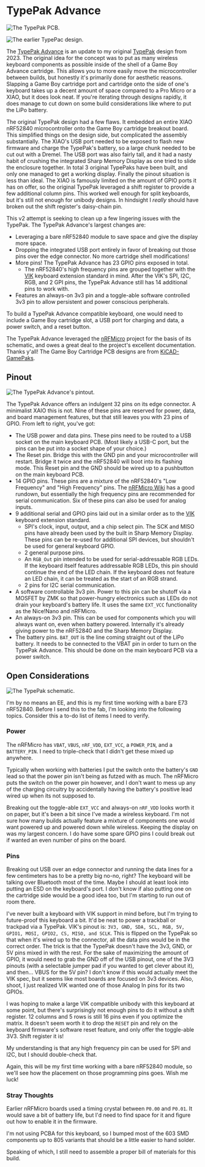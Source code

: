 # TypePak Advance

![The TypePak PCB.](images/pcb.jpg)

![The earlier TypePac design.](images/typepak.jpg)

The [TypePak Advance](https://github.com/ImStuBTW/typeboy-advance) is an update to my original [TypePak](https://github.com/ImStuBTW/typeboy_and_typepak/tree/main/typepak) design from 2023. The original idea for the concept was to put as many wireless keyboard components as possible inside of the shell of a Game Boy Advance cartridge. This allows you to more easily move the microcontroller between builds, but honestly it's primarily done for aesthetic reasons. Slapping a Game Boy cartridge port and cartridge onto the side of one's keyboard takes up a decent amount of space compared to a Pro Micro or a XIAO, but it does look neat. If you're iterating through designs rapidly, it does manage to cut down on some build considerations like where to put the LiPo battery.

The original TypePak design had a few flaws. It embedded an entire XIAO nRF52840 microcontroller onto the Game Boy cartridge breakout board. This simplified things on the design side, but complicated the assembly substantially. The XIAO's USB port needed to be exposed to flash new firmware and charge the TypePak's battery, so a large chunk needed to be cut out with a Dremel. The USB port was also fairly tall, and it had a nasty habit of crushing the integrated Sharp Memory Display as one tried to slide the enclosure together. In total 3 original TypePaks have been built, and only one managed to get a working display. Finally the pinout situation is less than ideal. The XIAO is famously limited on the amount of GPIO ports it has on offer, so the original TypePak leveraged a shift register to provide a few additional column pins. This worked well enough for split keyboards, but it's still not enough for unibody designs. In hindsight I *really* should have broken out the shift register's daisy-chain pin.

This v2 attempt is seeking to clean up a few lingering issues with the TypePak. The TypePak Advance's largest changes are:
- Leveraging a bare nRF52840 module to save space and give the display more space.
- Dropping the integrated USB port entirely in favor of breaking out those pins over the edge connector. No more cartridge shell modifications!
- More pins! The TypePak Advance has 23 GPIO pins exposed in total.
    - The nRF52840's high frequency pins are grouped together with the [VIK](https://github.com/sadekbaroudi/vik) keyboard extension standard in mind. After the VIK's SPI, I2C, RGB, and 2 GPI pins, the TypePak Advance still has 14 additional pins to work with.
- Features an always-on 3v3 pin and a toggle-able software controlled 3v3 pin to allow persistent and power conscious peripherals. 

To build a TypePak Advance compatible keyboard, one would need to include a Game Boy cartridge slot, a USB port for charging and data, a power switch, and a reset button.

The TypePak Advance leveraged the [nRFMicro](https://github.com/joric/nrfmicro) project for the basis of its schematic, and owes a great deal to the project's excellent documentation. Thanks y'all! The Game Boy Cartridge PCB designs are from [KiCAD-GamePaks](https://github.com/djedditt/kicad-gamepaks).

## Pinout

![The TypePak Advance's pintout.](images/pinout.jpg)

The TypePak Advance offers an indulgent 32 pins on its edge connector. A minimalist XAIO this is not. Nine of these pins are reserved for power, data, and board management features, but that still leaves you with 23 pins of GPIO. From left to right, you've got:

- The USB power and data pins. These pins need to be routed to a USB socket on the main keyboard PCB. (Most likely a USB-C port, but the pins can be put into a socket shape of your choice.)
- The Reset pin. Bridge this with the GND pin and your microcontroller will restart. Bridge it twice and the nRF52840 will boot into its flashing mode. This Reset pin and the GND should be wired up to a pushbutton on the main keyboard PCB.
- 14 GPIO pins. These pins are a mixture of the nRF52840's "Low Frequency" and "High Frequency" pins. The [nRFMicro Wiki](https://github.com/joric/nrfmicro/wiki/Pinout#low-drive-pins) has a good rundown, but essentially the high frequency pins are recommended for serial communication. Six of these pins can also be used for analog inputs.
- 9 additional serial and GPIO pins laid out in a similar order as to the [VIK](https://github.com/sadekbaroudi/vik) keyboard extension standard.
    - SPI's clock, input, output, and a chip select pin. The SCK and MISO pins have already been used by the built in Sharp Memory Display. These pins can be re-used for additional SPI devices, but shouldn't be used for general keyboard GPIO.
    - 2 general purpose pins.
    - An `RGB_Out` pin intended to be used for serial-addressable RGB LEDs. If the keyboard itself features addressable RGB LEDs, this pin should continue the end of the LED chain. If the keyboard does not feature an LED chain, it can be treated as the start of an RGB strand.
    - 2 pins for I2C serial communication.
- A software controllable 3v3 pin. Power to this pin can be shutoff via a MOSFET by ZMK so that power-hungry electronics such as LEDs do not drain your keyboard's battery life. It uses the same `EXT_VCC` functionality as the Nice!Nano and nRFMicro.
- An always-on 3v3 pin. This can be used for components which you will always want on, even when battery powered. Internally it's already giving power to the nRF52840 and the Sharp Memory Display.
- The battery pins. `BAT_OUT` is the line coming straight out of the LiPo battery. It needs to be connected to the VBAT pin in order to turn on the TypePak Advance. This should be done on the main keyboard PCB via a power switch.

## Open Considerations

![The TypePak schematic.](images/schematic.jpg)

I'm by no means an EE, and this is my first time working with a bare E73 nRF52840. Before I send this to the fab, I'm looking into the following topics. Consider this a to-do list of items I need to verify.

### Power

The nRFMicro has `VBAT`, `VBUS`, `nRF_VDD`, `EXT_VCC`, a `POWER_PIN`, and a `BATTERY_PIN`. I need to triple-check that I didn't get these mixed up anywhere.

Typically when working with batteries I put the switch onto the battery's `GND` lead so that the power pin isn't being as futzed with as much. The nRFMicro puts the switch on the power pin however, and I don't want to mess up any of the charging circuitry by accidentally having the battery's positive lead wired up when its not supposed to.

Breaking out the toggle-able `EXT_VCC` and always-on `nRF_VDD` looks worth it on paper, but it's been a bit since I've made a wireless keyboard. I'm not sure how many builds actually feature a mixture of components one would want powered up and powered down while wireless. Keeping the display on was my largest concern. I do have some spare GPIO pins I could break out if wanted an even number of pins on the board.

### Pins

Breaking out USB over an edge connector and running the data lines for a few centimeters has to be a pretty big no-no, right? The keyboard will be talking over Bluetooth most of the time. Maybe I should at least look into putting an ESD on the keyboard's port. I don't know if also putting one on the cartridge side would be a good idea too, but I'm starting to run out of room there.

I've never built a keyboard with VIK support in mind before, but I'm trying to future-proof this keyboard a bit. It'd be neat to power a trackball or trackpad via a TypePak. VIK's pinout is: `3V3, GND, SDA, SCL, RGB, 5V, GPIO1, MOSI, GPIO2, CS, MISO, and SCLK`. This is flipped on the TypePak so that when it's wired up to the connector, all the data pins would be in the correct order. The trick is that the TypePak doesn't have the 3v3, GND, or 5V pins mixed in with the rest. For the sake of maximizing the amount of GPIO, it would need to grab the GND off of the USB pinout, one of the 3V3 pinouts (with a selectable jumper pad if you wanted to get clever about it), and then... VBUS for the 5V pin? I don't know if this would actually meet the VIK spec, but it seems like most boards are focused on 3v3 devices. Also, shoot, I just realized VIK wanted one of those Analog In pins for its two GPIOs.

I was hoping to make a large VIK compatible unibody with this keyboard at some point, but there's surprisingly not enough pins to do it without a shift register. 12 columns and 5 rows is still 16 pins even if you optimize the matrix. It doesn't seem worth it to drop the `RESET` pin and rely on the keyboard firmware's software reset feature, and only offer the toggle-able 3V3. Shift register it is!

My understanding is that any high frequency pin can be used for SPI and I2C, but I should double-check that.

Again, this will be my first time working with a bare nRF52840 module, so we'll see how the placement on those programming pins goes. Wish me luck!

### Stray Thoughts

Earlier nRFMicro boards used a timing crystal between `P0.00` and `P0.01`. It would save a bit of battery life, but I'd need to find space for it and figure out how to enable it in the firmware.

I'm not using PCBA for this keyboard, so I bumped most of the 603 SMD components up to 805 variants that should be a little easier to hand solder.

Speaking of which, I still need to assemble a proper bill of materials for this build.